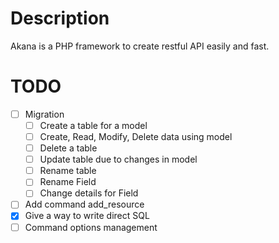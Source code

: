 # Description
Akana is a PHP framework to create restful API easily and fast. 

# TODO
- [ ] Migration
  - [ ] Create a table for a model
  - [ ] Create, Read, Modify, Delete data using model
  - [ ] Delete a table
  - [ ] Update table due to changes in model
  - [ ] Rename table
  - [ ] Rename Field
  - [ ] Change details for Field
- [ ] Add command add_resource
- [x] Give a way to write direct SQL
- [ ] Command options management
